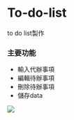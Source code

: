 # To-do-list
to do list製作

### 主要功能
* 輸入代辦事項
* 編輯待辦事項
* 刪除待辦事項
* 儲存data

![](https://github.com/HenryLuuu/To-do-list/blob/master/toDoList.gif?raw=true)
